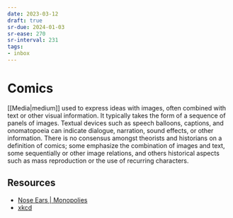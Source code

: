 ```yaml
---
date: 2023-03-12
draft: true
sr-due: 2024-01-03
sr-ease: 270
sr-interval: 231
tags:
- inbox
---
```


# Comics

[[Media|medium]] used to express ideas with images, often
combined with text or other visual information. It typically takes the form of a
sequence of panels of images. Textual devices such as speech balloons, captions,
and onomatopoeia can indicate dialogue, narration, sound effects, or other
information. There is no consensus amongst theorists and historians on a
definition of comics; some emphasize the combination of images and text, some
sequentially or other image relations, and others historical aspects such as
mass reproduction or the use of recurring characters.

## Resources

- [Nose Ears | Monopolies](https://wuzzy.neocities.org/)
- [xkcd](https://xkcd.com/)